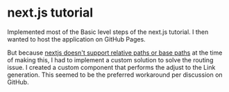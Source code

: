 # next.js tutorial

Implemented most of the Basic level steps of the next.js tutorial. I then wanted to host the application on GitHub Pages.

But because [nextjs doesn't support relative paths or base paths](https://github.com/zeit/next.js/issues/4998) at the time of making this, I had to implement a custom solution to solve the routing issue. I created a custom component that performs the adjust to the Link generation. This seemed to be the preferred workaround per discussion on GitHub.